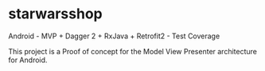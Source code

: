 # starwarsshop
Android - MVP + Dagger 2 + RxJava + Retrofit2 - Test Coverage

This project is a Proof of concept for the Model View Presenter architecture for Android.

